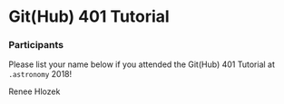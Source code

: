 # Git(Hub) 401 Tutorial

### Participants

Please list your name below if you attended the Git(Hub) 401 Tutorial at `.astronomy` 2018!

Renee Hlozek